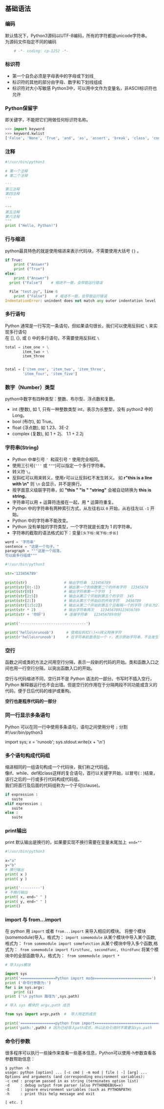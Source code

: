 
## 基础语法

### 编码
默认情况下，Python3源码以UTF-8编码，所有的字符都是unicode字符串。  
为源码文件指定不同的编码
```python
    # -*- coding: cp-1252 -*-
```

### 标识符
- 第一个自负必须是字母表中的字母或下划线`_`
- 标识符的其他的部分由字母、数字和下划线组成  
- 标识符对大小写敏感
Python3中，可以用中文作为变量名，非ASCII标识符也允许

### Python保留字
即关键字，不能把它们用做任何标识符名称。
```python
>>> import keyword
>>> keyword.kwlist
['False', 'None', 'True', 'and', 'as', 'assert', 'break', 'class', 'continue', 'def', 'del', 'elif', 'else', 'except', 'finally', 'for', 'from', 'global', 'if', 'import', 'in', 'is', 'lambda', 'nonlocal', 'not', 'or', 'pass', 'raise', 'return', 'try', 'while', 'with', 'yield']
```

### 注释
```python
#!/usr/bin/python3
 
# 第一个注释
# 第二个注释
 
'''
第三注释
第四注释
'''
 
"""
第五注释
第六注释
"""
print ("Hello, Python!")
```

### 行与缩进
python最具特色的就是使用缩进来表示代码块，不需要使用大括号 `{}` 。
```python
if True:
    print ("Answer")
    print ("True")
else:
    print ("Answer")
  print ("False")    # 缩进不一致，会导致运行错误

  File "test.py", line 6
    print ("False")    # 缩进不一致，会导致运行错误
IndentationError: unindent does not match any outer indentation level
```

### 多行语句
Python 通常是一行写完一条语句，但如果语句很长，我们可以使用反斜杠 `\` 来实现多行语句  
在 [], {}, 或 () 中的多行语句，不需要使用反斜杠 `\`  
```python
total = item_one + \
        item_two + \
        item_three


total = ['item_one', 'item_two', 'item_three',
        'item_four', 'item_five']       
```

### 数字（Number）类型
python中数字有四种类型：整数、布尔型、浮点数和复数。

- int (整数), 如 1, 只有一种整数类型 int，表示为长整型，没有 python2 中的 Long。
- bool (布尔), 如 True。
- float (浮点数), 如 1.23、3E-2
- complex (复数), 如 1 + 2j、 1.1 + 2.2j

### 字符串(String)
- Python 中单引号 `' `和双引号 `"` 使用完全相同。
- 使用三引号(`'''` 或 `"""`)可以指定一个多行字符串。
- 转义符 `\`。
- 反斜杠可以用来转义，使用` r `可以让反斜杠不发生转义。 如 **r"this is a line with \n"** 则 `\n` 会显示，并不是换行。
- 按字面意义级联字符串，如 **"this " "is " "string"** 会被自动转换为 **this is string**。
- 字符串可以用 + 运算符连接在一起，用 * 运算符重复。
- Python 中的字符串有两种索引方式，从左往右以 `0` 开始，从右往左以 `-1` 开始。
- Python 中的字符串不能改变。
- Python 没有单独的字符类型，一个字符就是长度为 1 的字符串。
- 字符串的截取的语法格式如下：变量`[头下标:尾下标:步长]`

```python
word = '字符串'
sentence = "这是一个句子。"
paragraph = """这是一个段落，
可以由多行组成"""

#!/usr/bin/python3
 
str='123456789'
 
print(str)                 # 输出字符串  123456789
print(str[0:-1])           # 输出第一个到倒数第二个的所有字符  12345678
print(str[0])              # 输出字符串第一个字符  1
print(str[2:5])            # 输出从第三个开始到第五个的字符  345
print(str[2:])             # 输出从第三个开始后的所有字符   3456789
print(str[1:5:2])          # 输出从第二个开始到第五个且每隔一个的字符（步长为2） 24
print(str * 2)             # 输出字符串两次   123456789123456789
print(str + '你好')         # 连接字符串   123456789你好
 
print('------------------------------')
 
print('hello\nrunoob')      # 使用反斜杠(\)+n转义特殊字符
print(r'hello\nrunoob')     # 在字符串前面添加一个 r，表示原始字符串，不会发生转义  hello\nrunoob
```


### 空行
函数之间或类的方法之间用空行分隔，表示一段新的代码的开始。类和函数入口之间也用一行空行分隔，以突出函数入口的开始。  

空行与代码缩进不同，空行并不是 Python 语法的一部分。书写时不插入空行，Python 解释器运行也不会出错。但是空行的作用在于分隔两段不同功能或含义的代码，便于日后代码的维护或重构。  

**空行也是程序代码的一部分**


### 同一行显示多条语句
Python 可以在同一行中使用多条语句，语句之间使用分号 `;` 分割
#!/usr/bin/python3  
 
import sys; x = 'runoob'; sys.stdout.write(x + '\n')

### 多个语句构成代码组
缩进相同的一组语句构成一个代码块，我们称之代码组。  
像if、while、def和class这样的复合语句，首行以关键字开始，以冒号( : )结束，该行之后的一行或多行代码构成代码组。  
我们将首行及后面的代码组称为一个子句(clause)。  
```python
if expression : 
   suite
elif expression : 
   suite 
else : 
   suite
```

### print输出
print 默认输出是换行的，如果要实现不换行需要在变量末尾加上` end=""`
```python
#!/usr/bin/python3
 
x="a"
y="b"
# 换行输出
print( x )
print( y )
 
print('---------')
# 不换行输出
print( x, end=" " )
print( y, end=" " )
print()
```

### import 与 from...import
在 python 用 `import` 或者 `from...import` 来导入相应的模块。
将整个模块(somemodule)导入，格式为： `import somemodule`
从某个模块中导入某个函数,格式为： `from somemodule import somefunction`
从某个模块中导入多个函数,格式为：` from somemodule import firstfunc, secondfunc, thirdfunc`
将某个模块中的全部函数导入，格式为：` from somemodule import *`

```python
# 导入sys模块

import sys
print('================Python import mode==========================')
print ('命令行参数为:')
for i in sys.argv:
    print (i)
print ('\n python 路径为',sys.path)
```

```python
# 导入 sys 模块的 argv,path 成员

from sys import argv,path  #  导入特定的成员
 
print('================python from import===================================')
print('path:',path) # 因为已经导入path成员，所以此处引用时不需要加sys.path
```

### 命令行参数
很多程序可以执行一些操作来查看一些基本信息，Python可以使用-h参数查看各参数帮助信息：
```
$ python -h
usage: python [option] ... [-c cmd | -m mod | file | -] [arg] ...
Options and arguments (and corresponding environment variables):
-c cmd : program passed in as string (terminates option list)
-d     : debug output from parser (also PYTHONDEBUG=x)
-E     : ignore environment variables (such as PYTHONPATH)
-h     : print this help message and exit

[ etc. ]
```